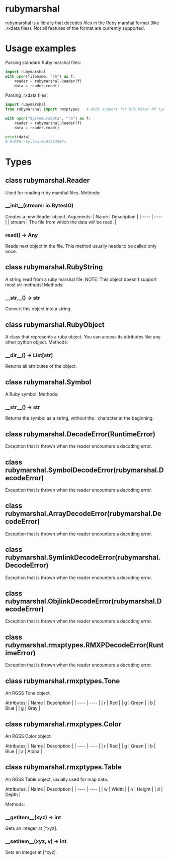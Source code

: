 # rubymarshal

rubymarshal is a library that decodes files in the Ruby marshal format (like .rxdata files).
Not all features of the format are currently supported.

# Usage examples
Parsing standard Ruby marshal files:
```python
import rubymarshal
with open(filename, "rb") as f:
    reader = rubymarshal.Reader(f)
    data = reader.read()

```

Parsing .rxdata files:
```python
import rubymarshal
from rubymarshal import rmxptypes   # Adds support for RPG Maker XP types

with open("System.rxdata", "rb") as f:
    reader = rubymarshal.Reader(f)
    data = reader.read()

print(data)
# #<RPG::System:0x01234567>
```

# Types

## class rubymarshal.Reader
Used for reading ruby marshal files.
Methods:

### \_\_init\_\_(stream: io.BytesIO)
Creates a new Reader object.
Arguments:
| Name | Description |
| ---- | ---- |
| stream | The file from which the data will be read. |

### read() -> Any
Reads next object in the file. This method usually needs to be called only once.

## class rubymarshal.RubyString
A string read from a ruby marshal file.
NOTE: This object doesn't support most str methods!
Methods:
### \_\_str\_\_() -> str
Convert this object into a string.

## class rubymarshal.RubyObject
A class that represents a ruby object. You can access its attributes like any other python object.
Methods:
### \_\_dir\_\_() -> List[str]
Returns all attributes of the object.

## class rubymarshal.Symbol
A Ruby symbol.
Methods:
### \_\_str\_\_() -> str
Returns the symbol as a string, without the : character at the beginning.

## class rubymarshal.DecodeError(RuntimeError)
Exception that is thrown when the reader encounters a decoding error.

## class rubymarshal.SymbolDecodeError(rubymarshal.DecodeError)
Exception that is thrown when the reader encounters a decoding error.

## class rubymarshal.ArrayDecodeError(rubymarshal.DecodeError)
Exception that is thrown when the reader encounters a decoding error.

## class rubymarshal.SymlinkDecodeError(rubymarshal.DecodeError)
Exception that is thrown when the reader encounters a decoding error.

## class rubymarshal.ObjlinkDecodeError(rubymarshal.DecodeError)
Exception that is thrown when the reader encounters a decoding error.

## class rubymarshal.rmxptypes.RMXPDecodeError(RuntimeError)
Exception that is thrown when the reader encounters a decoding error.

## class rubymarshal.rmxptypes.Tone
An RGSS Tone object.

Attributes:
| Name | Description |
| ---- | ---- |
| r | Red |
| g | Green |
| b | Blue |
| g | Gray |

## class rubymarshal.rmxptypes.Color
An RGSS Color object.

Attributes:
| Name | Description |
| ---- | ---- |
| r | Red |
| g | Green |
| b | Blue |
| a | Alpha |

## class rubymarshal.rmxptypes.Table
An RGSS Table object, usually used for map data.

Attributes:
| Name | Description |
| ---- | ---- |
| w | Width |
| h | Height |
| d | Depth |

Methods:
### \_\_getitem\_\_(xyz) -> int
Gets an integer at \[\*xyz\].

### \_\_setitem\_\_(xyz, v) -> int
Sets an integer at \[\*xyz\].